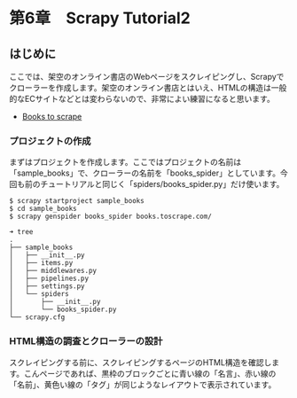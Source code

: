 # 第6章　Scrapy Tutorial2

## はじめに

ここでは、架空のオンライン書店のWebページをスクレイピングし、Scrapyでクローラーを作成します。架空のオンライン書店とはいえ、HTMLの構造は一般的なECサイトなどとは変わらないので、非常によい練習になると思います。

* [Books to scrape](http://books.toscrape.com/)

### プロジェクトの作成

まずはプロジェクトを作成します。ここではプロジェクトの名前は「sample\_books」で、クローラーの名前を「books\_spider」としています。今回も前のチュートリアルと同じく「spiders/books\_spider.py」だけ使います。

```text
$ scrapy startproject sample_books
$ cd sample_books
$ scrapy genspider books_spider books.toscrape.com/

➜ tree
.
├── sample_books
│   ├── __init__.py
│   ├── items.py
│   ├── middlewares.py
│   ├── pipelines.py
│   ├── settings.py
│   └── spiders
│       ├── __init__.py
│       └── books_spider.py
└── scrapy.cfg

```

### HTML構造の調査とクローラーの設計

スクレイピングする前に、スクレイピングするページのHTML構造を確認します。こんページであれば、黒枠のブロックごとに青い線の「名言」、赤い線の「名前」、黄色い線の「タグ」が同じようなレイアウトで表示されています。

